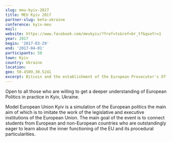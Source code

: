 ```yaml
---
slug: meu-kyiv-2017
title: MEU Kyiv 2017
partner-slug: beta-ukraine
conference: kyiv-meu
mail:
website: https://www.facebook.com/meukyiv/?fref=ts&ref=br_tf&qsefr=1
year: 2017
begin: '2017-03-29'
end: '2017-04-01'
participants: 50
town: Kyiv
country: Ukraine
location:
geo: 50.4509,30.5241
excerpt: Bitcoin and the establishment of the European Prosecutor's Office
---
```


Open to all those who are willing to get a deeper understanding of European Politics in practice in Kyiv, Ukraine. 

Model European Union Kyiv is a simulation of the European politics the main aim of which is to imitate the work of the legislative and executive institutions of the European Union. The main goal of the event is to connect students from European and non-European countries who are outstandingly eager to learn about the inner functioning of the EU and its procedural particularities.
